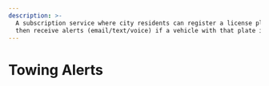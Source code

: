 ```yaml
---
description: >-
  A subscription service where city residents can register a license plate and
  then receive alerts (email/text/voice) if a vehicle with that plate is towed.
---
```


# Towing Alerts


